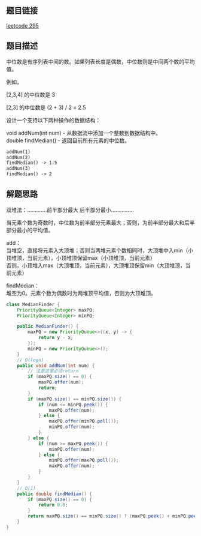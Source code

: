 ## 题目链接

[leetcode 295](https://leetcode.cn/problems/find-median-from-data-stream/)

## 题目描述

中位数是有序列表中间的数。如果列表长度是偶数，中位数则是中间两个数的平均值。

例如，

[2,3,4] 的中位数是 3

[2,3] 的中位数是 (2 + 3) / 2 = 2.5

设计一个支持以下两种操作的数据结构：  

void addNum(int num) - 从数据流中添加一个整数到数据结构中。  
double findMedian() - 返回目前所有元素的中位数。

```html
addNum(1)
addNum(2)
findMedian() -> 1.5
addNum(3) 
findMedian() -> 2
```

## 解题思路

双堆法：.............前半部分最大 后半部分最小...............  

当元素个数为奇数时，中位数为前半部分元素最大；否则，为前半部分最大和后半部分最小的平均值。  

add：  
当堆空，直接将元素入大顶堆；否则当两堆元素个数相同时，大顶堆中入min（小顶堆顶，当前元素），小顶堆顶保留max（小顶堆顶，当前元素）  
否则，小顶堆入max（大顶堆顶，当前元素），大顶堆顶保留min（大顶堆顶，当前元素） 

findMedian：  
堆空为0。元素个数为偶数时为两堆顶平均值，否则为大顶堆顶。

```java
class MedianFinder {
    PriorityQueue<Integer> maxPQ;
    PriorityQueue<Integer> minPQ;

    public MedianFinder() {
        maxPQ = new PriorityQueue<>((x, y) -> {
            return y - x;
        });
        minPQ = new PriorityQueue<>();
    }
    // O(logn)
    public void addNum(int num) {
        // 注意这里必须return
        if (maxPQ.size() == 0) {
            maxPQ.offer(num);
            return;
        }
        if (maxPQ.size() == minPQ.size()) {
            if (num <= minPQ.peek()) {
                maxPQ.offer(num);
            } else {
                maxPQ.offer(minPQ.poll());
                minPQ.offer(num);
            }
        } else {
            if (num >= maxPQ.peek()) {
                minPQ.offer(num);
            } else {
                minPQ.offer(maxPQ.poll());
                maxPQ.offer(num);
            }
        }
    }
    // O(1)
    public double findMedian() {
        if (maxPQ.size() == 0) {
            return 0.0;
        }
        return maxPQ.size() == minPQ.size() ? (maxPQ.peek() + minPQ.peek()) / 2.0 : maxPQ.peek();
    }
}
```

